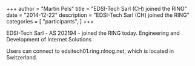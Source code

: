 +++
author = "Martin Pels"
title = "EDSI-Tech Sarl (CH) joined the RING"
date = "2014-12-22"
description = "EDSI-Tech Sarl (CH) joined the RING"
categories = [
    "participants",
]
+++

EDSI-Tech Sarl - AS 202194 - joined the RING today. Engineering and Development of Internet Solutions

Users can connect to edsitech01.ring.nlnog.net, which is located in Switzerland.


